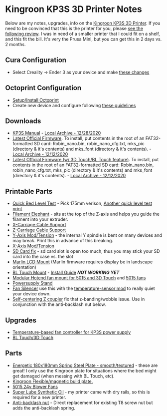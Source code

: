 # Kingroon KP3S 3D Printer Notes

Below are my notes, upgrades, info on the [Kingroon KP3S 3D
Printer](https://www.amazon.com/gp/product/B08F51DPRX/ref=as_li_tl?ie=UTF8&camp=1789&creative=9325&creativeASIN=B08F51DPRX&linkCode=as2&tag=orgbubba-20&linkId=775b118605389899af8b4b9708d69a68).
If you need to be convinced that this is the printer for you, please [see the
following review](https://3dprintbeginner.com/kingroon-kp3s-review/). I was in
need of a smaller printer that I could fit on a shelf, and this fit the bill.
It's very the Prusa Mini, but you can get this in 2 days vs. 2 months.  

## Cura Configuration
* Select Creality -> Ender 3 as your device and make [these changes](Cura.md)

## Octoprint Configuration
* [Setup/Install Octoprint](https://octoprint.org/download/)
* Create new device and configure following [these guidelines](Octoprint.md)

## Downloads
* [KP3S Manual](https://www.kingroon.com/?do_action=action.download&DId=6) - [Local Archive - 12/28/2020](https://github.com/bdwilson/KP3S/blob/main/files/KP3S%20User%20Manual%202020.12.28.pdf)
* [Latest Official
Firmware](https://www.kingroon.com/?do_action=action.download&DId=3). To
install, put contents in the root of an FAT32-formatted SD card: Robin_nano.bin, robin_nano_cfg.txt, mks_pic (directory &
it's contents) and mks_font (directory & it's contents). - [Local Archive - 12/12/2020](https://github.com/bdwilson/KP3S/blob/main/files/KP3S-Firmware-201022.zip?raw=true)
* [Latest Official Firmware (w/ 3D Touch/BL Touch
feature)](https://www.kingroon.com/?do_action=action.download&DId=2). To
install, put contents in the root of an FAT32-formatted SD card: Robin_nano.bin, robin_nano_cfg.txt, mks_pic (directory & it's contents) and mks_font (directory & it's contents). - [Local Archive - 12/12/2020](https://github.com/bdwilson/KP3S/blob/main/files/KP3S-Firmware-3Dtouch.zip?raw=true)

## Printable Parts
* [Quick Bed Level Test](https://www.thingiverse.com/thing:2280529) - Pick 175mm verison, [Another quick level test print](https://www.thingiverse.com/thing:3915122)
* [Filament Elephant](https://www.thingiverse.com/thing:4777275) - sits at the top of the Z-axis and helps you guide the filament into your extruder.
* [X-Carriage Cable Support](https://www.thingiverse.com/thing:4679515)
* [Z-Carriage Cable Support](https://www.thingiverse.com/thing:4689252)
* [Y-Axis Mod/Tension](https://www.thingiverse.com/thing:4634195) - the internal Y spindle is bent on many devices and may break. Print this in advance of this breaking. 
* [X-Axis Mod/Tension](https://www.thingiverse.com/thing:4712826)
* [SD Card fix](https://www.thingiverse.com/thing:4694522) - sd card slot is open too much, thus you may stick your SD card into the case vs. the slot
* [Marlin LCD Mount](https://www.thingiverse.com/thing:4578390) (Marlin firmware requires display be in landscape orientation)
* [BL Touch Mount](https://www.thingiverse.com/thing:4692042) - [Install Guide](3dTouch.md) ___NOT WORKING YET___
* [Modular Hotend fan mount for 5015 and 3D Touch](https://www.thingiverse.com/thing:4609134) and [5015 fans](https://www.amazon.com/gp/product/B0885XR31J/ref=as_li_tl?ie=UTF8&camp=1789&creative=9325&creativeASIN=B0885XR31J&linkCode=as2&tag=orgbubba-20&linkId=ad2dc28ae56eb2a70f9331ef4ead53b6) 
* [Powersupply Stand](https://www.thingiverse.com/thing:4740318)
* [Fan Silencer](https://www.thingiverse.com/thing:3612639) use this with the [temperature-sensor mod](Powersupply.md) to really quiet your device down.
* [Self-centering Z coupler](https://www.thingiverse.com/thing:1651349) fix that z-banding/wobble issue. Use in conjunction with the anti-backlash nut below. 

## Upgrades
* [Temperature-based fan controller for KP3S power supply](Powersupply.md)
* [BL Touch/3D Touch](3dTouch.md)

## Parts
* [Energetic 180x180mm Spring Steel Plate - smooth/textured](https://www.aliexpress.com/item/1005001694454603.html) - these are great!  I only use the Kingroon plate for situations where the bed might get damaged (when messing with BL Touch, etc). 
* [Kingroon Flexible/magnetic build
plate.](https://www.amazon.com/gp/product/B08KXN8ZGD/ref=as_li_tl?ie=UTF8&camp=1789&creative=9325&creativeASIN=B08KXN8ZGD&linkCode=as2&tag=orgbubba-20&linkId=06e9ed49fc5541940522d04fa697c856)
* [5015 24v Blower Fans](https://www.amazon.com/gp/product/B0885XR31J/ref=as_li_tl?ie=UTF8&camp=1789&creative=9325&creativeASIN=B0885XR31J&linkCode=as2&tag=orgbubba-20&linkId=ad2dc28ae56eb2a70f9331ef4ead53b6)
* [Super Lube Synthetic Oil](https://www.amazon.com/gp/product/B000UKUHXK/ref=as_li_tl?ie=UTF8&camp=1789&creative=9325&creativeASIN=B000UKUHXK&linkCode=as2&tag=orgbubba-20&linkId=8f584c48f315bc5f149479d701802779) - my printer came with dry rails, so this is required for a new printer.
* [Anti-backlash nut](https://amzn.to/3foMpil) - Direct replacement for existing T8 screw nut but adds the anti-backlash spring. 
